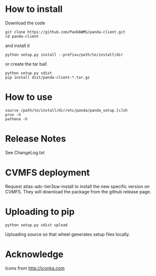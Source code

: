 # How to install

Download the code
```
git clone https://github.com/PanDAWMS/panda-client.git
cd panda-client
```
and install it
```
python setup.py install --prefix=/path/to/install/dir
```
or create the tar ball
```
python setup.py sdist
pip install dist/panda-client-*.tar.gz
```

# How to use
```
source /path/to/install/dir/etc/panda/panda_setup.[c]sh
prun -h
pathena -h
```

# Release Notes

See ChangeLog.txt

# CVMFS deployment
Request atlas-adc-tier3sw-install to install the new specific version on CVMFS. They will download the package from the github release page.

# Uploading to pip
```
python setup.py sdist upload
```
Uploading source so that wheel generates setup files locally.
 
# Acknowledge
Icons from http://iconka.com
